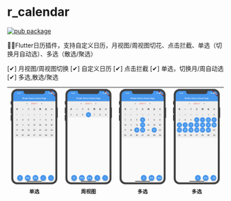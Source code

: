# r_calendar
[![pub package](https://img.shields.io/pub/v/r_calendar.svg)](https://pub.dartlang.org/packages/r_calendar)

📅📆Flutter日历插件，支持自定义日历，月视图/周视图切花、点击拦截、单选（切换月自动选）、多选（散选/聚选）

[✔] 月视图/周视图切换
[✔] 自定义日历
[✔] 点击拦截
[✔] 单选，切换月/周自动选
[✔] 多选,散选/聚选

| <img src="screen/s1.png" width="379px;"/><br /><sub><b>单选</b></sub> | <img src="screen/s2.png" width="379px;"/><br /><sub><b>周视图</b></sub> | <img src="screen/s3.png" width="379px;"/><br /><sub><b>多选</b></sub> | <img src="screen/s4.png" width="379px;"/><br /><sub><b>多选</b></sub> |
| :---: | :---: | :---: | :---: |

